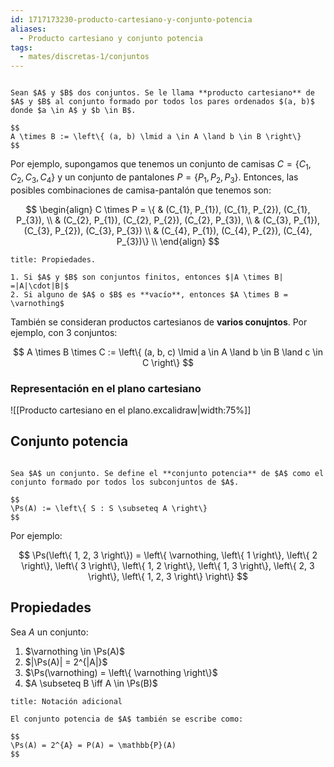 ```yaml
---
id: 1717173230-producto-cartesiano-y-conjunto-potencia
aliases:
  - Producto cartesiano y conjunto potencia
tags:
  - mates/discretas-1/conjuntos
---
```


```ad-definition

Sean $A$ y $B$ dos conjuntos. Se le llama **producto cartesiano** de $A$ y $B$ al conjunto formado por todos los pares ordenados $(a, b)$ donde $a \in A$ y $b \in B$.

$$
A \times B := \left\{ (a, b) \lmid a \in A \land b \in B \right\}
$$

```

Por ejemplo, supongamos que tenemos un conjunto de camisas $C = \left\{ C_{1}, C_{2}, C_{3}, C_{4} \right\}$ y un conjunto de pantalones $P = \left\{ P_{1}, P_{2}, P_{3} \right\}$. Entonces, las posibles combinaciones de camisa-pantalón que tenemos son:

$$
\begin{align}
C \times P = \{ & (C_{1}, P_{1}), (C_{1}, P_{2}), (C_{1}, P_{3}), \\
& (C_{2}, P_{1}), (C_{2}, P_{2}), (C_{2}, P_{3}),  \\
& (C_{3}, P_{1}), (C_{3}, P_{2}), (C_{3}, P_{3}) \\
& (C_{4}, P_{1}), (C_{4}, P_{2}), (C_{4}, P_{3})\} \\
\end{align}
$$

```ad-proposition
title: Propiedades.

1. Si $A$ y $B$ son conjuntos finitos, entonces $|A \times B| =|A|\cdot|B|$
2. Si alguno de $A$ o $B$ es **vacío**, entonces $A \times B = \varnothing$

```

También se consideran productos cartesianos de **varios conujntos**. Por ejemplo, con 3 conjuntos:

$$
A \times B \times C := \left\{ (a, b, c) \lmid a \in A \land b \in B \land c \in C \right\}
$$

### Representación en el plano cartesiano

![[Producto cartesiano en el plano.excalidraw|width:75%]]

## Conjunto potencia

```ad-definition

Sea $A$ un conjunto. Se define el **conjunto potencia** de $A$ como el conjunto formado por todos los subconjuntos de $A$.

$$
\Ps(A) := \left\{ S : S \subseteq A \right\}
$$

```

Por ejemplo:

$$
\Ps(\left\{ 1, 2, 3 \right\}) = \left\{ \varnothing, \left\{ 1 \right\}, \left\{ 2 \right\}, \left\{ 3 \right\}, \left\{ 1, 2 \right\}, \left\{ 1, 3 \right\}, \left\{ 2, 3 \right\}, \left\{ 1, 2, 3 \right\} \right\}
$$

## Propiedades

Sea $A$ un conjunto:

1. $\varnothing \in \Ps(A)$
2. $|\Ps(A)| = 2^{|A|}$
3. $\Ps(\varnothing) = \left\{ \varnothing \right\}$
4. $A \subseteq B \iff A \in \Ps(B)$

```ad-note
title: Notación adicional

El conjunto potencia de $A$ también se escribe como:

$$
\Ps(A) = 2^{A} = P(A) = \mathbb{P}(A)
$$

```
